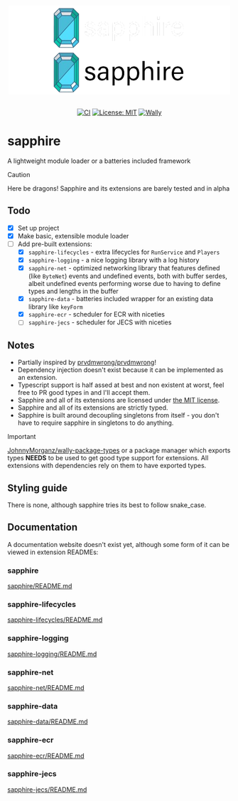 <div align="center">
<img
  align="center"
  src="./assets/sapphire_darkmode.png#gh-dark-mode-only"
  alt="sapphire"
  width="500px"/>
<img
  align="center"
  src="./assets/sapphire_lightmode.png#gh-light-mode-only"
  alt="sapphire"
  width="500px"/>

<br/>
<br/>

[![CI](https://img.shields.io/github/actions/workflow/status/mark-marks/sapphire/ci.yml?style=for-the-badge&label=CI)](https://github.com/mark-marks/sapphire/actions/workflows/ci.yml)
[![License: MIT](https://img.shields.io/badge/license-MIT-blue?style=for-the-badge)](https://github.com/Mark-Marks/sapphire/blob/main/LICENSE)
[![Wally](https://img.shields.io/github/v/tag/mark-marks/sapphire?&style=for-the-badge)](https://wally.run/package/mark-marks/sapphire)
</br>

</div>

# sapphire

A lightweight module loader or a batteries included framework

> [!CAUTION]
> Here be dragons! Sapphire and its extensions are barely tested and in alpha

## Todo
- [x] Set up project
- [x] Make basic, extensible module loader
- [ ] Add pre-built extensions:
  - [x] `sapphire-lifecycles` - extra lifecycles for `RunService` and `Players`
  - [x] `sapphire-logging` - a nice logging library with a log history
  - [x] `sapphire-net` - optimized networking library that features defined (like `ByteNet`) events and undefined events, both with buffer serdes, albeit undefined events performing worse due to having to define types and lengths in the buffer
  - [x] `sapphire-data` - batteries included wrapper for an existing data library like `keyForm`
  - [x] `sapphire-ecr` - scheduler for ECR with niceties
  - [ ] `sapphire-jecs` - scheduler for JECS with niceties

## Notes
- Partially inspired by [prvdmwrong/prvdmwrong](https://github.com/prvdmwrong/prvdmwrong)!
- Dependency injection doesn't exist because it can be implemented as an extension.
- Typescript support is half assed at best and non existent at worst, feel free to PR good types in and I'll accept them.
- Sapphire and all of its extensions are licensed under [the MIT license](https://opensource.org/license/mit).
- Sapphire and all of its extensions are strictly typed.
- Sapphire is built around decoupling singletons from itself - you don't have to require sapphire in singletons to do anything.
> [!IMPORTANT]
> [JohnnyMorganz/wally-package-types](https://github.com/JohnnyMorganz/wally-package-types) or a package manager which exports types **NEEDS** to be used to get good type support for extensions. All extensions with dependencies rely on them to have exported types.

## Styling guide
There is none, although sapphire tries its best to follow snake_case.

## Documentation

A documentation website doesn't exist yet, although some form of it can be viewed in extension READMEs:

### sapphire
[sapphire/README.md](/crates/sapphire/README.md)

### sapphire-lifecycles
[sapphire-lifecycles/README.md](/crates/sapphire-lifecycles/README.md)

### sapphire-logging
[sapphire-logging/README.md](/crates/sapphire-logging/README.md)

### sapphire-net
[sapphire-net/README.md](/crates/sapphire-net/README.md)

### sapphire-data
[sapphire-data/README.md](/crates/sapphire-data/README.md)

### sapphire-ecr
[sapphire-ecr/README.md](/crates/sapphire-ecr/README.md)

### sapphire-jecs
[sapphire-jecs/README.md](/crates/sapphire-jecs/README.md)
